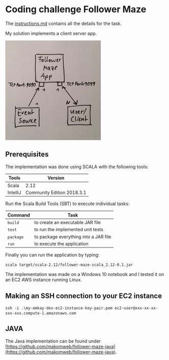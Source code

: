 # Coding challenge Follower Maze

The [instructions.md](instructions.md) contains all the details for the task.

My solution implements a client server app.

![diagram](diagram.jpg)

## Prerequisites

The implementation was done using SCALA with the following tools:

| Tools | Version |
|---|---|
| Scala | 2.12 |
| IntelliJ | Community Edition 2018.3.1 |

Run the Scala Build Tools (SBT) to execute individual tasks:

| Command | Task |
|---|---|
|`build`| to create an executable JAR file |
|`test`| to run the implemented unit tests |
|`package`| to package everything into a JAR file |
|`run`| to execute the application |

Finally you can run the application by typing:

```
scala target/scala-2.12/follower-maze-scala_2.12-0.1.jar
```

The implementation was made on a Windows 10 notebook and I tested it on an EC2 AWS instance running Linux.

## Making an SSH connection to your EC2 instance

```
ssh -i .\my-emkay-dev-ec2-instance-key-pair.pem ec2-user@xxx-xx-xx-xxx-xxx.compute-1.amazonaws.com
```

## JAVA

The Java implementation can be found under [https://github.com/makomweb/follower-maze-java](https://github.com/makomweb/follower-maze-java).
